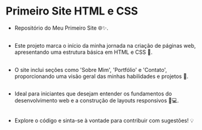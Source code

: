 # Primeiro Site HTML e CSS

- Repositório do Meu Primeiro Site 🌐✨.
##
- Este projeto marca o início da minha jornada na criação de páginas web, apresentando uma estrutura básica em HTML e CSS 🎨.
##
- O site inclui seções como 'Sobre Mim', 'Portfólio' e 'Contato', proporcionando uma visão geral das minhas habilidades e projetos 🚀.
##
- Ideal para iniciantes que desejam entender os fundamentos do desenvolvimento web e a construção de layouts responsivos 📱💻. 
##
- Explore o código e sinta-se à vontade para contribuir com sugestões! 💡
##
